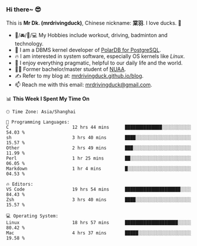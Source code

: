 ### Hi there~ 😎

This is **Mr Dk. (mrdrivingduck)**, Chinese nickname: **棠羽**. I love ducks. 🦆

- 💪/🚘/🏸/💻 My Hobbies include workout, driving, badminton and technology.
- 🍊 I am a DBMS kernel developer of [PolarDB for PostgreSQL](https://github.com/ApsaraDB/PolarDB-for-PostgreSQL).
- 🔥 I am interested in system software, especially OS kernels like *Linux*.
- 🔧 I enjoy everything pragmatic, helpful to our daily life and the world.
- 👨‍🎓 Former bachelor/master student of [NUAA](https://en.wikipedia.org/wiki/Nanjing_University_of_Aeronautics_and_Astronautics).
- ✍ Refer to my blog at: [mrdrivingduck.github.io/blog](https://mrdrivingduck.github.io/blog/).
- 📫 Reach me with this email: [mrdrivingduck@gmail.com](mailto:mrdrivingduck@gmail.com).

<!--START_SECTION:waka-->
📊 **This Week I Spent My Time On** 

```text
🕑︎ Time Zone: Asia/Shanghai

💬 Programming Languages: 
C                        12 hrs 44 mins      ██████████████░░░░░░░░░░░   54.03 % 
sh                       3 hrs 40 mins       ████░░░░░░░░░░░░░░░░░░░░░   15.57 % 
Other                    2 hrs 49 mins       ███░░░░░░░░░░░░░░░░░░░░░░   11.99 % 
Perl                     1 hr 25 mins        ██░░░░░░░░░░░░░░░░░░░░░░░   06.05 % 
Markdown                 1 hr 4 mins         █░░░░░░░░░░░░░░░░░░░░░░░░   04.53 % 

🔥 Editors: 
VS Code                  19 hrs 54 mins      █████████████████████░░░░   84.43 % 
Zsh                      3 hrs 40 mins       ████░░░░░░░░░░░░░░░░░░░░░   15.57 % 

💻 Operating System: 
Linux                    18 hrs 57 mins      ████████████████████░░░░░   80.42 % 
Mac                      4 hrs 37 mins       █████░░░░░░░░░░░░░░░░░░░░   19.58 % 
```


<!--END_SECTION:waka-->

<!-- ![Mr Dk.'s GitHub Stats](https://github-readme-stats.vercel.app/api?username=mrdrivingduck&count_private&show_icons=true&theme=buefy) -->

<!-- ![Most Used Languages](https://github-readme-stats.vercel.app/api/top-langs/?username=mrdrivingduck&exclude_repo=mips32-CPU,snort-tcp-socket&theme=buefy&layout=compact&langs_count=10) -->


<!--
**mrdrivingduck/mrdrivingduck** is a ✨ _special_ ✨ repository because its `README.md` (this file) appears on your GitHub profile.

Here are some ideas to get you started:

- 🔭 I’m currently working on ...
- 🌱 I’m currently learning ...
- 👯 I’m looking to collaborate on ...
- 🤔 I’m looking for help with ...
- 💬 Ask me about ...
- 📫 How to reach me: ...
- 😄 Pronouns: ...
- ⚡ Fun fact: ...
-->
